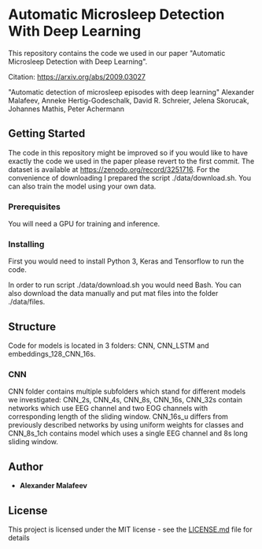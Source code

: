 # Automatic Microsleep Detection With Deep Learning

This repository contains the code we used in our paper "Automatic Microsleep Detection with Deep Learning".

Citation:
https://arxiv.org/abs/2009.03027

"Automatic detection of microsleep episodes with deep learning"
Alexander Malafeev, Anneke Hertig-Godeschalk, David R. Schreier, Jelena Skorucak, Johannes Mathis, Peter Achermann

## Getting Started

The code in this repository might be improved  so if you would like to have exactly the code we used in the  paper
please revert to the first commit.
The dataset is available at https://zenodo.org/record/3251716.
For the convenience of downloading I prepared the script ./data/download.sh. 
You can also train the model using your own data. 

### Prerequisites

You will need a GPU for training and inference.

### Installing

First you would need to install Python 3, Keras and Tensorflow to run the code.

In order to run script ./data/download.sh you would need Bash. You can also download the data
manually and put  mat files into the folder ./data/files.


## Structure
Code for models is located in 3 folders: CNN, CNN_LSTM and embeddings_128_CNN_16s.
### CNN 
CNN folder contains multiple subfolders which stand for different models we investigated:
CNN_2s, CNN_4s, CNN_8s, CNN_16s, CNN_32s contain networks which use EEG channel and two EOG channels with 
corresponding length of the sliding window.
CNN_16s_u differs from previously described networks by using uniform weights for classes and 
CNN_8s_1ch contains model which uses a single EEG channel and 8s long sliding window.


## Author

* **Alexander Malafeev** 

## License

This project is licensed under the MIT license - see the [LICENSE.md](LICENSE.md) file for details


